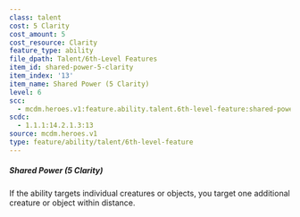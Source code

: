```yaml
---
class: talent
cost: 5 Clarity
cost_amount: 5
cost_resource: Clarity
feature_type: ability
file_dpath: Talent/6th-Level Features
item_id: shared-power-5-clarity
item_index: '13'
item_name: Shared Power (5 Clarity)
level: 6
scc:
  - mcdm.heroes.v1:feature.ability.talent.6th-level-feature:shared-power-5-clarity
scdc:
  - 1.1.1:14.2.1.3:13
source: mcdm.heroes.v1
type: feature/ability/talent/6th-level-feature
---
```


##### Shared Power (5 Clarity)

If the ability targets individual creatures or objects, you target one additional creature or object within distance.
